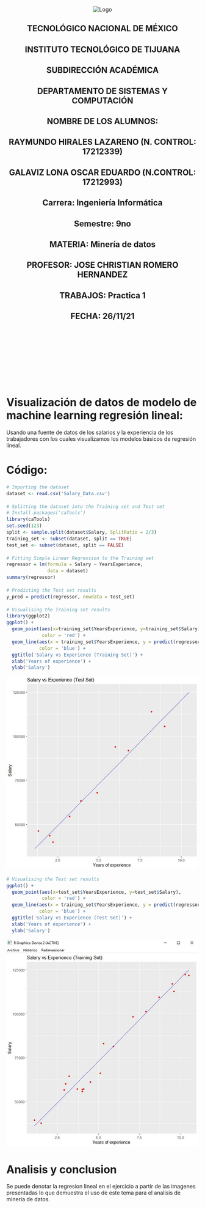 <p align="center">
    <img alt="Logo" src="https://www.tijuana.tecnm.mx/wp-content/uploads/2021/08/liston-de-logos-oficiales-educacion-tecnm-FEB-2021.jpg" width=850 height=250>
</p>

<H2><p align="Center">TECNOLÓGICO NACIONAL DE MÉXICO</p></H2>

<H2><p align="Center">INSTITUTO TECNOLÓGICO DE TIJUANA</p></H2>

<H2><p align="Center">SUBDIRECCIÓN ACADÉMICA</p></H2>

<H2><p align="Center">DEPARTAMENTO DE SISTEMAS Y COMPUTACIÓN</p></H2>

<H2><p align="Center">NOMBRE DE LOS ALUMNOS: </p></H2>

<H2><p align="Center">RAYMUNDO HIRALES LAZARENO (N. CONTROL: 17212339)</p></H2>

<H2><p align="Center">GALAVIZ LONA OSCAR EDUARDO (N.CONTROL: 17212993)</p></H2>

<H2><p align="Center">Carrera: Ingeniería Informática</p></H2>

<H2><p align="Center">Semestre: 9no </p></H2>

<H2><p align="Center">MATERIA: Minería de datos</p></H2>

<H2><p align="Center">PROFESOR: JOSE CHRISTIAN ROMERO HERNANDEZ</p></H2>

<H2><p align="Center">TRABAJOS: Practica 1</p></H2>

<H2><p align="Center">FECHA: 26/11/21</p></H2>

<br>
<br>
<br>
<br>
<br>
<br>
<br>
<br>

# Visualización de datos de modelo de machine learning regresión lineal:
Usando una fuente de datos de los salarios y la experiencia de los trabajadores con los cuales visualizamos los modelos básicos de regresión lineal.

# Código:
```R
# Importing the dataset
dataset <- read.csv('Salary_Data.csv')

# Splitting the dataset into the Training set and Test set
# Install.packages('caTools')
library(caTools)
set.seed(123)
split <- sample.split(dataset$Salary, SplitRatio = 2/3)
training_set <- subset(dataset, split == TRUE)
test_set <- subset(dataset, split == FALSE)

# Fitting Simple Linear Regression to the Training set
regressor = lm(formula = Salary ~ YearsExperience,
               data = dataset)
summary(regressor)

# Predicting the Test set results
y_pred = predict(regressor, newdata = test_set)

# Visualising the Training set results
library(ggplot2)
ggplot() +
  geom_point(aes(x=training_set$YearsExperience, y=training_set$Salary),
             color = 'red') +
  geom_line(aes(x = training_set$YearsExperience, y = predict(regressor, newdata = training_set)),
            color = 'blue') +
  ggtitle('Salary vs Experience (Training Set)') +
  xlab('Years of experience') +
  ylab('Salary')
```
<img alt="Evidence1" src="./../../Unidad 3/Practica 1/IMG/Salarios vs Experiencia (Test Set).JPG">

```R
# Visualising the Test set results
ggplot() +
  geom_point(aes(x=test_set$YearsExperience, y=test_set$Salary),
             color = 'red') +
  geom_line(aes(x = training_set$YearsExperience, y = predict(regressor, newdata = training_set)),
            color = 'blue') +
  ggtitle('Salary vs Experience (Test Set)') +
  xlab('Years of experience') +
  ylab('Salary')
```
<img alt="Evidence1" src="./../../Unidad 3/Practica 1/IMG/Salarios vs Experiencia (Training Set).JPG">

# Analisis y conclusion
Se puede denotar la regresion lineal en el ejercicio a partir de las imagenes presentadas lo que demuestra el uso de este tema para el analisis de mineria de datos.
